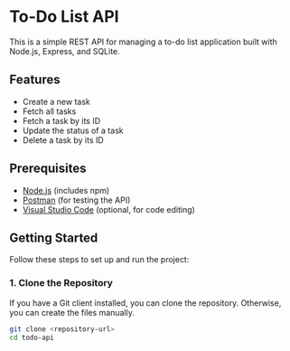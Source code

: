 # To-Do List API

This is a simple REST API for managing a to-do list application built with Node.js, Express, and SQLite.

## Features

- Create a new task
- Fetch all tasks
- Fetch a task by its ID
- Update the status of a task
- Delete a task by its ID

## Prerequisites

- [Node.js](https://nodejs.org/) (includes npm)
- [Postman](https://www.postman.com/downloads/) (for testing the API)
- [Visual Studio Code](https://code.visualstudio.com/) (optional, for code editing)

## Getting Started

Follow these steps to set up and run the project:

### 1. Clone the Repository

If you have a Git client installed, you can clone the repository. Otherwise, you can create the files manually.

```bash
git clone <repository-url>
cd todo-api
